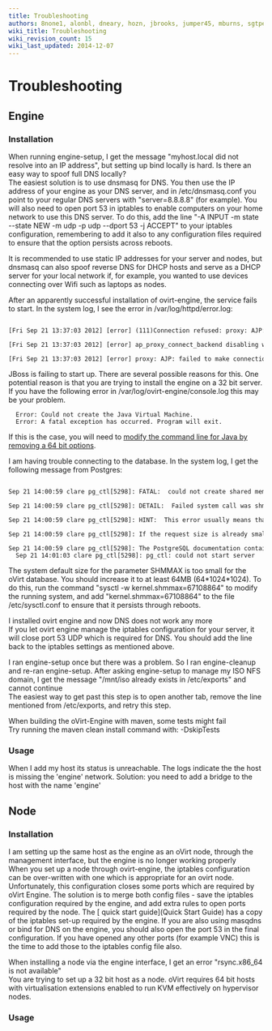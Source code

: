 ```yaml
---
title: Troubleshooting
authors: 8none1, alonbl, dneary, hozn, jbrooks, jumper45, mburns, sgtpepper, tscofield
wiki_title: Troubleshooting
wiki_revision_count: 15
wiki_last_updated: 2014-12-07
---
```


# Troubleshooting

## Engine

### Installation

When running engine-setup, I get the message "myhost.local did not resolve into an IP address", but setting up bind locally is hard. Is there an easy way to spoof full DNS locally?  
The easiest solution is to use dnsmasq for DNS. You then use the IP address of your engine as your DNS server, and in /etc/dnsmasq.conf you point to your regular DNS servers with "server=8.8.8.8" (for example). You will also need to open port 53 in iptables to enable computers on your home network to use this DNS server. To do this, add the line "-A INPUT -m state --state NEW -m udp -p udp --dport 53 -j ACCEPT" to your iptables configuration, remembering to add it also to any configuration files required to ensure that the option persists across reboots.

It is recommended to use static IP addresses for your server and nodes, but dnsmasq can also spoof reverse DNS for DHCP hosts and serve as a DHCP server for your local network if, for example, you wanted to use devices connecting over Wifi such as laptops as nodes.

<!-- -->

After an apparently successful installation of ovirt-engine, the service fails to start. In the system log, I see the error in /var/log/httpd/error.log:  

      [Fri Sep 21 13:37:03 2012] [error] (111)Connection refused: proxy: AJP: attempt to connect to 127.0.0.1:8009 (localhost) failed
      [Fri Sep 21 13:37:03 2012] [error] ap_proxy_connect_backend disabling worker for (localhost)
      [Fri Sep 21 13:37:03 2012] [error] proxy: AJP: failed to make connection to backend: localhost}}}

JBoss is failing to start up. There are several possible reasons for this. One potential reason is that you are trying to install the engine on a 32 bit server. If you have the following error in /var/log/ovirt-engine/console.log this may be your problem.

      Error: Could not create the Java Virtual Machine.
      Error: A fatal exception has occurred. Program will exit.

If this is the case, you will need to [modify the command line for Java by removing a 64 bit options](https://bugzilla.redhat.com/show_bug.cgi?id=852037).

<!-- -->

I am having trouble connecting to the database. In the system log, I get the following message from Postgres:  

      Sep 21 14:00:59 clare pg_ctl[5298]: FATAL:  could not create shared memory segment: Invalid argument
      Sep 21 14:00:59 clare pg_ctl[5298]: DETAIL:  Failed system call was shmget(key=5432001, size=36519936, 03600).
      Sep 21 14:00:59 clare pg_ctl[5298]: HINT:  This error usually means that PostgreSQL's request for a shared memory segment exceeded your kernel's SHMMAX parameter.  You can either reduce the request size or reconfigure the kernel with larger SHMMAX.  To reduce the request size (currently 36519936 bytes), reduce PostgreSQL's shared memory usage, perhaps by reducing shared_buffers or max_connections.
      Sep 21 14:00:59 clare pg_ctl[5298]: If the request size is already small, it's possible that it is less than your kernel's SHMMIN parameter, in which case raising the request size or reconfiguring SHMMIN is called for.
      Sep 21 14:00:59 clare pg_ctl[5298]: The PostgreSQL documentation contains more information about shared memory configuration.
      Sep 21 14:01:03 clare pg_ctl[5298]: pg_ctl: could not start server 

The system default size for the parameter SHMMAX is too small for the oVirt database. You should increase it to at least 64MB (64\*1024\*1024). To do this, run the command "sysctl -w kernel.shmmax=67108864" to modify the running system, and add "kernel.shmmax=67108864" to the file /etc/sysctl.conf to ensure that it persists through reboots.

<!-- -->

I installed ovirt engine and now DNS does not work any more  
If you let ovirt engine manage the iptables configuration for your server, it will close port 53 UDP which is required for DNS. You should add the line back to the iptables settings as mentioned above.

<!-- -->

I ran engine-setup once but there was a problem. So I ran engine-cleanup and re-ran engine-setup. After asking engine-setup to manage my ISO NFS domain, I get the message "/mnt/iso already exists in /etc/exports" and cannot continue  
The easiest way to get past this step is to open another tab, remove the line mentioned from /etc/exports, and retry this step.

<!-- -->

When building the oVirt-Engine with maven, some tests might fail  
Try running the maven clean install command with: -DskipTests

### Usage

When I add my host its status is unreachable. The logs indicate the the host is missing the 'engine' network.
Solution: you need to add a bridge to the host with the name 'engine'

## Node

### Installation

I am setting up the same host as the engine as an oVirt node, through the management interface, but the engine is no longer working properly  
When you set up a node through ovirt-engine, the iptables configuration can be over-written with one which is appropriate for an ovirt node. Unfortunately, this configuration closes some ports which are required by oVirt Engine. The solution is to merge both config files - save the iptables configuration required by the engine, and add extra rules to open ports required by the node. The [ quick start guide](Quick Start Guide) has a copy of the iptables set-up required by the engine. If you are also using masqdns or bind for DNS on the engine, you should also open the port 53 in the final configuration. If you have opened any other ports (for example VNC) this is the time to add those to the iptables config file also.

<!-- -->

When installing a node via the engine interface, I get an error "rsync.x86_64 is not available"  
You are trying to set up a 32 bit host as a node. oVirt requires 64 bit hosts with virtualisation extensions enabled to run KVM effectively on hypervisor nodes.

### Usage
